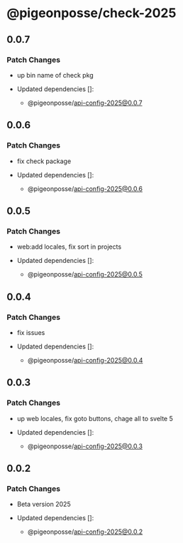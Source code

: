 # @pigeonposse/check-2025

## 0.0.7

### Patch Changes

- up bin name of check pkg

- Updated dependencies []:
  - @pigeonposse/api-config-2025@0.0.7

## 0.0.6

### Patch Changes

- fix check package

- Updated dependencies []:
  - @pigeonposse/api-config-2025@0.0.6

## 0.0.5

### Patch Changes

- web:add locales, fix sort in projects

- Updated dependencies []:
  - @pigeonposse/api-config-2025@0.0.5

## 0.0.4

### Patch Changes

- fix issues

- Updated dependencies []:
  - @pigeonposse/api-config-2025@0.0.4

## 0.0.3

### Patch Changes

- up web locales, fix goto buttons, chage all to svelte 5

- Updated dependencies []:
  - @pigeonposse/api-config-2025@0.0.3

## 0.0.2

### Patch Changes

- Beta version 2025

- Updated dependencies []:
  - @pigeonposse/api-config-2025@0.0.2
